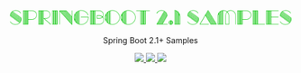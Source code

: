 <p align="center">
    <a href="#">
        <img src="https://raw.githubusercontent.com/fanlychie/mdimg/master/springboot_samples.png">
    </a>
</p>
<p align="center">
    Spring Boot 2.1+ Samples
</p>
<p align="center">
    <a href="https://circleci.com/gh/fanlychie/springboot2-samples" target="_blank" title="Circle CI">
        <img src="https://circleci.com/gh/fanlychie/springboot2-samples.svg?style=svg">
    </a>
    <a href="https://codecov.io/gh/fanlychie/springboot2-samples" target="_blank" title="Codecov">
      <img src="https://codecov.io/gh/fanlychie/springboot2-samples/branch/master/graph/badge.svg" />
    </a>
    <a href="https://www.codacy.com/app/fanlychie/springboot2-samples?utm_source=github.com&amp;utm_medium=referral&amp;utm_content=fanlychie/springboot2-samples&amp;utm_campaign=Badge_Grade" target="_blank" title="Codacy">
        <img src="https://api.codacy.com/project/badge/Grade/9c437230296a4856bd3cc1026e793bcd"/>
    </a>
</p>